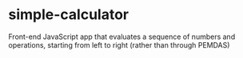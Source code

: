 # simple-calculator
Front-end JavaScript app that evaluates a sequence of numbers and operations, starting from left to right (rather than through PEMDAS)
